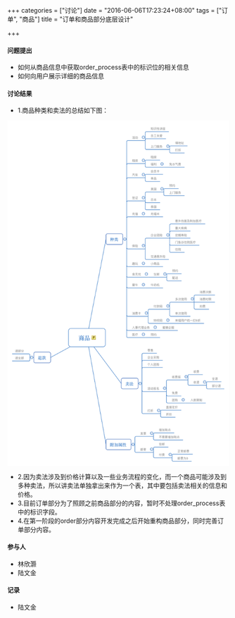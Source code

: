 +++
categories = ["讨论"]
date = "2016-06-06T17:23:24+08:00"
tags = ["订单", "商品"]
title = "订单和商品部分底层设计"

+++

#### 问题提出

- 如何从商品信息中获取order_process表中的标识位的相关信息
- 如何向用户展示详细的商品信息

#### 讨论结果

- 1.商品种类和卖法的总结如下图：

<img src="https://raw.githubusercontent.com/eyestone/eyestone.github.io/master/img/merchandise.png" width = "550"  alt="福米兑换场流程"       align=center />

- 2.因为卖法涉及到价格计算以及一些业务流程的变化，而一个商品可能涉及到多种卖法，所以讲卖法单独拿出来作为一个表，其中要包括卖法相关的信息和价格。
- 3.目前订单部分为了照顾之前商品部分的内容，暂时不处理order_process表中的标识字段。
- 4.在第一阶段的order部分内容开发完成之后开始重构商品部分，同时完善订单部分内容。

#### 参与人

- 林欣灏
- 陆文金

#### 记录

- 陆文金

